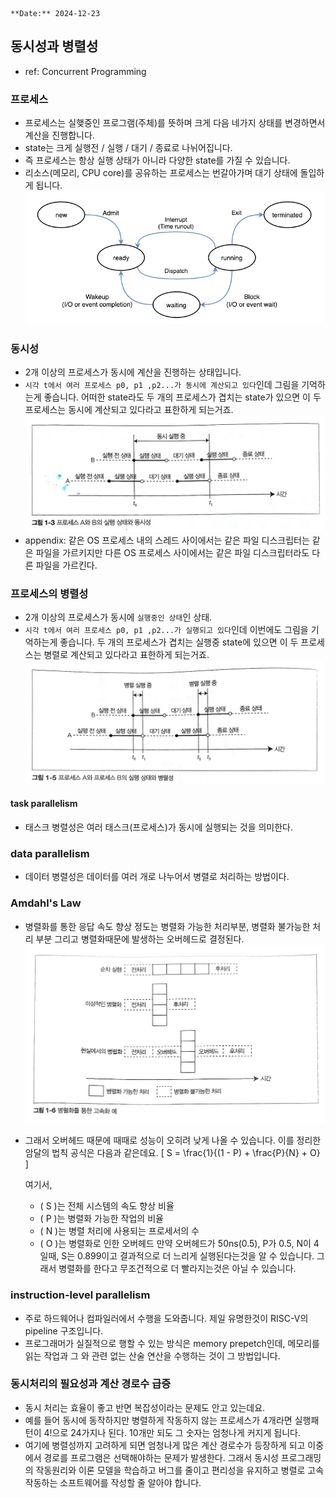```
**Date:** 2024-12-23
```
## 동시성과 병렬성
- ref: Concurrent Programming 
### 프로세스
- 프로세스는 실햊중인 프로그램(주체)를 뜻하며 크게 다음 네가지 상태를 변경하면서 계산을 진행합니다.
- state는 크게 실행전 / 실행 / 대기 / 종료로 나뉘어집니다.
- 즉 프로세스는 항상 실행 상태가 아니라 다양한 state를 가질 수 있습니다.
- 리소스(메모리, CPU core)를 공유하는 프로세스는 번갈아가며 대기 상태에 돌입하게 됩니다.
![프로세스 상태](./images/process.png)

### 동시성
- 2개 이상의 프로세스가 동시에 계산을 진행하는 상태입니다.
- `시각 t에서 여러 프로세스 p0, p1 ,p2...가 동시에 계산되고 있다`인데 그림을 기억하는게 좋습니다. 어떠한 state라도 두 개의 프로세스가 겹치는 state가 있으면 이 두 프로세스는 동시에 계산되고 있다라고 표한하게 되는거죠.
![프로세스 상태](./images/concurrency_def.jpeg)
- appendix: 같은 OS 프로세스 내의 스레드 사이에서는 같은 파일 디스크립터는 같은 파일을 가르키지만 다른 OS 프로세스 사이에서는 같은 파일 디스크립터라도 다른 파일을 가르킨다.
 
### 프로세스의 병렬성
- 2개 이상의 프로세스가 동시에 `실행중인 상태`인 상태.
- `시각 t에서 여러 프로세스 p0, p1 ,p2...가 실행되고 있다`인데 이번에도 그림을 기억하는게 좋습니다. 두 개의 프로세스가 겹치는 실행중 state에 있으면 이 두 프로세스는 병렬로 계산되고 있다라고 표한하게 되는거죠.
![프로세스 상태](./images/parrallel_def.jpeg)

#### task parallelism
- 태스크 병렬성은 여러 태스크(프로세스)가 동시에 실행되는 것을 의미한다.

### data parallelism
- 데이터 병렬성은 데이터를 여러 개로 나누어서 병렬로 처리하는 방법이다.
### Amdahl's Law
- 병렬화를 통한 응답 속도 향상 정도는 병렬화 가능한 처리부분, 병렬화 불가능한 처리 부분 그리고 병렬화때문에 발생하는 오버헤드로 결정된다.
  ![프로세스 상태](./images/amdahl.jpeg)
- 그래서 오버헤드 때문에 때때로 성능이 오히려 낮게 나올 수 있습니다. 이를 정리한 암달의 법칙 공식은 다음과 같은데요.
  \[
  S = \frac{1}{(1 - P) + \frac{P}{N} + O}
  \]

  여기서,
  - \( S \)는 전체 시스템의 속도 향상 비율
  - \( P \)는 병렬화 가능한 작업의 비율
  - \( N \)는 병렬 처리에 사용되는 프로세서의 수
  - \( O \)는 병렬화로 인한 오버헤드
만약 오버헤드가 50ns(0.5), P가 0.5, N이 4일때, S는 0.899이고 결과적으로 더 느리게 실행된다는것을 알 수 있습니다. 그래서 병렬화를 한다고 무조건적으로 더 빨라지는것은 아닐 수 있습니다.

### instruction-level parallelism
- 주로 하드웨어나 컴파일러에서 수행을 도와줍니다. 제일 유명한것이 RISC-V의 pipeline 구조입니다. 
- 프로그래머가 실질적으로 행할 수 있는 방식은 memory prepetch인데, 메모리를 읽는 작업과 그 와 관련 없는 산술 연산을 수행하는 것이 그 방법입니다.

### 동시처리의 필요성과 계산 경로수 급증
- 동시 처리는 효율이 좋고 반면 복잡성이라는 문제도 안고 있는데요.
- 예를 들어 동시에 동작하지만 병렬하게 작동하지 않는 프로세스가 4개라면 실행패턴이 4!으로 24가지나 된다. 10개만 되도 그 숫자는 엄청나게 커지게 됩니다.
- 여기에 병렬성까지 고려하게 되면 엄청나게 많은 계산 경로수가 등장하게 되고 이중에서 경로를 프로그램은 선택해야하는 문제가 발생한다. 그래서 동시성 프로그래밍의 작동원리와 이론 모델을 학습하고 버그를 줄이고 편리성을 유지하고 병렬로 고속 작동하는 소프트웨어를 작성할 줄 알아야 합니다. 
